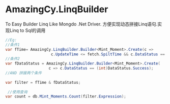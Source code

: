 # AmazingCy.LinqBuilder
To Easy Builder Linq  Like Mongdo .Net Driver.
方便实现动态拼接Linq语句.实现Linq to Sql的调用

``` C#
//Eg:
//条件1
var fTime= AmazingCy.LinqBuilder.Builder<Mint_Moment>.Create(c =>
                    c.UpdateTime <= fetch.SpiltTime && c.DataStatus == (int) DataStatus.Success);
//条件2
var fDataStatus = AmazingCy.LinqBuilder.Builder<Mint_Moment>.Create(
                   c => c.DataStatus == (int)DataStatus.Success);
//AND 拼接两个条件
 
var filter = fTime & fDataStatus;
 
 //使用查询
var count = db.Mint_Moments.Count(filter.Expression);
 ```
